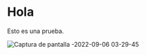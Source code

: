 # Hola

Esto es una prueba.

![Captura de pantalla -2022-09-06 03-29-45](https://user-images.githubusercontent.com/103068924/188528617-9d7339df-0365-4335-9372-98aa513f17b0.png)

